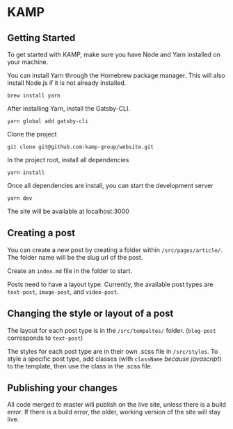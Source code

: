 # KAMP

## Getting Started

To get started with KAMP, make sure you have Node and Yarn installed on your machine.

You can install Yarn through the Homebrew package manager. This will also install Node.js if it is not already installed.

```
brew install yarn
```

After installing Yarn, install the Gatsby-CLI.

```
yarn global add gatsby-cli
```

Clone the project

```
git clone git@github.com:kamp-group/website.git
```

In the project root, install all dependencies

```
yarn install
```

Once all dependencies are install, you can start the development server

```
yarn dev
```

The site will be available at localhost:3000

## Creating a post

You can create a new post by creating a folder within `/src/pages/article/`. The folder name will be the slug url of the post.

Create an `index.md` file in the folder to start.

Posts need to have a layout type. Currently, the available post types are `text-post`, `image-post`, and `video-post`.

## Changing the style or layout of a post

The layout for each post type is in the `/src/tempaltes/` folder. (`blog-post` corresponds to `text-post`)

The styles for each post type are in their own .scss file in `/src/styles`. To style a specific post type, add classes (with `className` _because javascript_) to the template, then use the class in the .scss file.

## Publishing your changes

All code merged to master will publish on the live site, unless there is a build error. If there is a build error, the older, working version of the site will stay live.
